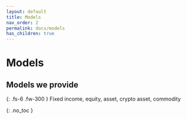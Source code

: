 ```yaml
---
layout: default
title: Models
nav_order: 2
permalink: docs/models
has_children: true
---
```


# Models
## Models we provide

{: .fs-6 .fw-300 }
Fixed income, equity, asset, crypto asset, commodity

{: .no_toc }
